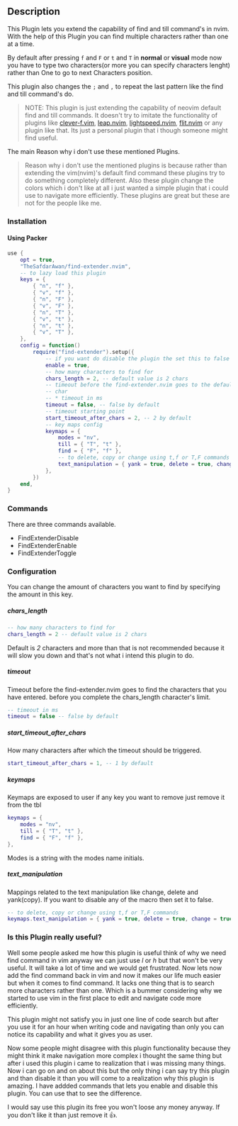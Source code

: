 ## Description

This Plugin lets you extend the capability of find and till command's in nvim. With the help
of this Plugin you can find multiple characters rather than one at a time.

By default after pressing `f` and `F` or `t` and `T` in **normal** or **visual** mode now
you have to type two characters(or more you can specify characters lenght) rather than One
to go to next Characters position.

This plugin also changes the `;` and `,` to repeat the last pattern like the find and till command's do.

> NOTE: This plugin is just extending the capability of neovim default find and
> till commands. It doesn't try to imitate the functionality of plugins like
> [clever-f.vim](https://github.com/rhysd/clever-f.vim), [leap.nvim](https://github.com/ggandor/leap.nvim),
> [lightspeed.nvim](https://github.com/ggandor/lightspeed.nvim), [flit.nvim](https://github.com/ggandor/flit.nvim/)
> or any plugin like that. Its just a personal plugin that i though someone might find useful.

The main Reason why i don't use these mentioned Plugins.

> Reason why i don't use the mentioned plugins is because rather than extending
> the vim(nvim)'s default find command these plugins try to do something
> completely different. Also these plugin change the colors which i don't like at
> all i just wanted a simple plugin that i could use to navigate more efficiently.
> These plugins are great but these are not for the people like me.

### Installation

#### Using Packer

```lua
use {
    opt = true,
    "TheSafdarAwan/find-extender.nvim",
    -- to lazy load this plugin
    keys = {
        { "n", "f" },
        { "v", "f" },
        { "n", "F" },
        { "v", "F" },
        { "n", "T" },
        { "v", "t" },
        { "n", "t" },
        { "v", "T" },
    },
    config = function()
        require("find-extender").setup({
            -- if you want do disable the plugin the set this to false
            enable = true,
            -- how many characters to find for
            chars_length = 2, -- default value is 2 chars
            -- timeout before the find-extender.nvim goes to the default behavior to find 1
            -- char
            -- * timeout in ms
            timeout = false, -- false by default
            -- timeout starting point
            start_timeout_after_chars = 2, -- 2 by default
            -- key maps config
            keymaps = {
                modes = "nv",
                till = { "T", "t" },
                find = { "F", "f" },
                -- to delete, copy or change using t,f or T,F commands
                text_manipulation = { yank = true, delete = true, change = true },
            },
        })
    end,
}
```

### Commands

There are three commands available.

- FindExtenderDisable
- FindExtenderEnable
- FindExtenderToggle

### Configuration

You can change the amount of characters you want to find by specifying the amount in
this key.

##### chars_length

```lua
-- how many characters to find for
chars_length = 2 -- default value is 2 chars
```

Default is _2_ characters and more than that is not recommended because it will slow you down
and that's not what i intend this plugin to do.

##### timeout

Timeout before the find-extender.nvim goes to find the characters that you have entered.
before you complete the chars_length character's limit.

```lua
-- timeout in ms
timeout = false -- false by default
```

##### start_timeout_after_chars

How many characters after which the timeout should be triggered.

```lua
start_timeout_after_chars = 1, -- 1 by default
```

##### keymaps

Keymaps are exposed to user if any key you want to remove just remove it from the
tbl

```lua
keymaps = {
    modes = "nv",
    till = { "T", "t" },
    find = { "F", "f" },
},
```

Modes is a string with the modes name initials.

##### text_manipulation

Mappings related to the text manipulation like change, delete and yank(copy).
If you want to disable any of the macro then set it to false.

```lua
-- to delete, copy or change using t,f or T,F commands
keymaps.text_manipulation = { yank = true, delete = true, change = true },
```

### Is this Plugin really useful?

Well some people asked me how this plugin is useful think of why we need find
command in vim anyway we can just use _l_ or _h_ but that won't be very useful.
It will take a lot of time and we would get frustrated. Now lets now add the find
command back in vim and now it makes our life much easier but when it comes to
find command. It lacks one thing that is to search more characters rather than one.
Which is a bummer considering why we started to use vim in the first place to
edit and navigate code more efficiently.

This plugin might not satisfy you in just one line of code search but after you
use it for an hour when writing code and navigating than only you can notice its
capability and what it gives you as user.

Now some people might disagree with this plugin functionality because they might
think it make navigation more complex i thought the same thing but after i used
this plugin i came to realization that i was missing many things. Now i can go on
and on about this but the only thing i can say try this plugin and than disable
it than you will come to a realization why this plugin is amazing. I have addded
commands that lets you enable and disable this plugin. You can use that to see
the difference.

I would say use this plugin its free you won't loose any money anyway. If you
don't like it than just remove it 👍.

